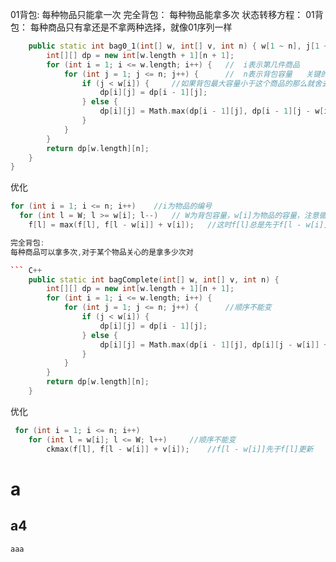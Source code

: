 01背包:     每种物品只能拿一次
完全背包：  每种物品能拿多次
状态转移方程：
01背包：
每种商品只有拿还是不拿两种选择，就像01序列一样
``` C++
    public static int bag0_1(int[] w, int[] v, int n) { w[1 ~ n], j[1 ~ n]
        int[][] dp = new int[w.length + 1][n + 1];
        for (int i = 1; i <= w.length; i++) {   //  i表示第几件商品
            for (int j = 1; j <= n; j++) {      //  n表示背包容量   关键的循环保证更新每个空间的状态
                if (j < w[i]) {     //如果背包最大容量小于这个商品的那么就舍去第i件商品
                    dp[i][j] = dp[i - 1][j];
                } else {       
                    dp[i][j] = Math.max(dp[i - 1][j], dp[i - 1][j - w[i]] + v[i]);  //状态转移方程在前面拿的基础上看是否拿不拿
                }
            }
        }
        return dp[w.length][n];
    }
}
```
优化
``` C++
for (int i = 1; i <= n; i++)    //i为物品的编号
  for (int l = W; l >= w[i]; l--)   // W为背包容量，w[i]为物品的容量，注意循环方向
    f[l] = max(f[l], f[l - w[i]] + v[i]);   //这时f[l]总是先于f[l - w[i]]更新的所以不会相互影响

完全背包:
每种商品可以拿多次,对于某个物品关心的是拿多少次对

``` C++
    public static int bagComplete(int[] w, int[] v, int n) {
        int[][] dp = new int[w.length + 1][n + 1];
        for (int i = 1; i <= w.length; i++) {
            for (int j = 1; j <= n; j++) {      //顺序不能变
                if (j < w[i]) {
                    dp[i][j] = dp[i - 1][j];
                } else { 
                    dp[i][j] = Math.max(dp[i - 1][j], dp[i][j - w[i]] + v[i]);      //状态转移方程只要管拿得数量得价值能不能超过前面
                }
            }
        }
        return dp[w.length][n];
    }
``` 
优化
``` C++
 for (int i = 1; i <= n; i++)
    for (int l = w[i]; l <= W; l++)     //顺序不能变
        ckmax(f[l], f[l - w[i]] + v[i]);    //f[l - w[i]]先于f[l]更新

```
# a

## a4

`aaa`